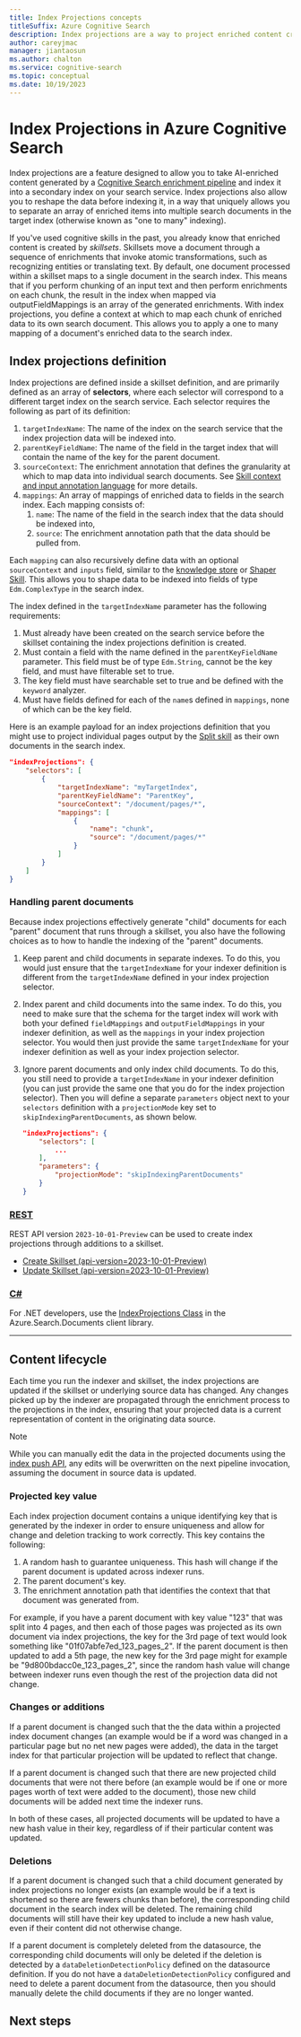 ```yaml
---
title: Index Projections concepts
titleSuffix: Azure Cognitive Search
description: Index projections are a way to project enriched content created by an Azure Cognitive Search skillset to a secondary index on the search service.
author: careyjmac
manager: jiantaosun
ms.author: chalton
ms.service: cognitive-search
ms.topic: conceptual
ms.date: 10/19/2023
---
```


# Index Projections in Azure Cognitive Search

Index projections are a feature designed to allow you to take AI-enriched content generated by a [Cognitive Search enrichment pipeline](cognitive-search-concept-intro.md) and index it into a secondary index on your search service. Index projections also allow you to reshape the data before indexing it, in a way that uniquely allows you to separate an array of enriched items into multiple search documents in the target index (otherwise known as "one to many" indexing).

If you've used cognitive skills in the past, you already know that enriched content is created by *skillsets*. Skillsets move a document through a sequence of enrichments that invoke atomic transformations, such as recognizing entities or translating text. By default, one document processed within a skillset maps to a single document in the search index. This means that if you perform chunking of an input text and then perform enrichments on each chunk, the result in the index when mapped via outputFieldMappings is an array of the generated enrichments. With index projections, you define a context at which to map each chunk of enriched data to its own search document. This allows you to apply a one to many mapping of a document's enriched data to the search index.

<!-- TODO diagram showcasing the one to many abilities of index projections. -->

## Index projections definition

Index projections are defined inside a skillset definition, and are primarily defined as an array of **selectors**, where each selector will correspond to a different target index on the search service. Each selector requires the following as part of its definition:

1. `targetIndexName`: The name of the index on the search service that the index projection data will be indexed into. 
2. `parentKeyFieldName`: The name of the field in the target index that will contain the name of the key for the parent document.
3. `sourceContext`: The enrichment annotation that defines the granularity at which to map data into individual search documents. See [Skill context and input annotation language](cognitive-search-skill-annotation-language.md) for more details.
4. `mappings`: An array of mappings of enriched data to fields in the search index. Each mapping consists of:
    1. `name`: The name of the field in the search index that the data should be indexed into,
    2. `source`: The enrichment annotation path that the data should be pulled from.

Each `mapping` can also recursively define data with an optional `sourceContext` and `inputs` field, similar to the [knowledge store](knowledge-store-concept-intro.md) or [Shaper Skill](cognitive-search-skill-shaper.md). This allows you to shape data to be indexed into fields of type `Edm.ComplexType` in the search index.

The index defined in the `targetIndexName` parameter has the following requirements:
1. Must already have been created on the search service before the skillset containing the index projections definition is created.
2. Must contain a field with the name defined in the `parentKeyFieldName` parameter. This field must be of type `Edm.String`, cannot be the key field, and must have filterable set to true.
3. The key field must have searchable set to true and be defined with the `keyword` analyzer.
4. Must have fields defined for each of the `name`s defined in `mappings`, none of which can be the key field.

Here is an example payload for an index projections definition that you might use to project individual pages output by the [Split skill](cognitive-search-skill-textsplit.md) as their own documents in the search index.

```json
"indexProjections": {
    "selectors": [
        {
            "targetIndexName": "myTargetIndex",
            "parentKeyFieldName": "ParentKey",
            "sourceContext": "/document/pages/*",
            "mappings": [
                {
                    "name": "chunk",
                    "source": "/document/pages/*"
                }
            ]
        }
    ]
}
```

### Handling parent documents

Because index projections effectively generate "child" documents for each "parent" document that runs through a skillset, you also have the following choices as to how to handle the indexing of the "parent" documents.

1. Keep parent and child documents in separate indexes. To do this, you would just ensure that the `targetIndexName` for your indexer definition is different from the `targetIndexName` defined in your index projection selector.
2. Index parent and child documents into the same index. To do this, you need to make sure that the schema for the target index will work with both your defined `fieldMappings` and `outputFieldMappings` in your indexer definition, as well as the `mappings` in your index projection selector. You would then just provide the same `targetIndexName` for your indexer definition as well as your index projection selector.
3. Ignore parent documents and only index child documents. To do this, you still need to provide a `targetIndexName` in your indexer definition (you can just provide the same one that you do for the index projection selector). Then you will define a separate `parameters` object next to your `selectors` definition with a `projectionMode` key set to `skipIndexingParentDocuments`, as shown below.

    ```json
    "indexProjections": {
        "selectors": [
            ...
        ],
        "parameters": {
            "projectionMode": "skipIndexingParentDocuments"
        }
    }
    ```

### [**REST**](#tab/kstore-rest)

REST API version `2023-10-01-Preview` can be used to create index projections through additions to a skillset.

+ [Create Skillset (api-version=2023-10-01-Preview)](/rest/api/searchservice/create-skillset)
+ [Update Skillset (api-version=2023-10-01-Preview)](/rest/api/searchservice/update-skillset)

### [**C#**](#tab/kstore-csharp)

For .NET developers, use the [IndexProjections Class](/dotnet/api/azure.search.documents.indexes.models.indexprojections) in the Azure.Search.Documents client library.

---

## Content lifecycle

Each time you run the indexer and skillset, the index projections are updated if the skillset or underlying source data has changed. Any changes picked up by the indexer are propagated through the enrichment process to the projections in the index, ensuring that your projected data is a current representation of content in the originating data source. 

> [!NOTE]
> While you can manually edit the data in the projected documents using the [index push API](search-how-to-load-search-index.md), any edits will be overwritten on the next pipeline invocation, assuming the document in source data is updated. 

### Projected key value

Each index projection document contains a unique identifying key that is generated by the indexer in order to ensure uniqueness and allow for change and deletion tracking to work correctly. This key contains the following:

1. A random hash to guarantee uniqueness. This hash will change if the parent document is updated across indexer runs.
2. The parent document's key.
3. The enrichment annotation path that identifies the context that that document was generated from.

For example, if you have a parent document with key value "123" that was split into 4 pages, and then each of those pages was projected as its own document via index projections, the key for the 3rd page of text would look something like "01f07abfe7ed_123_pages_2". If the parent document is then updated to add a 5th page, the new key for the 3rd page might for example be "9d800bdacc0e_123_pages_2", since the random hash value will change between indexer runs even though the rest of the projection data did not change.

### Changes or additions

If a parent document is changed such that the the data within a projected index document changes (an example would be if a word was changed in a particular page but no net new pages were added), the data in the target index for that particular projection will be updated to reflect that change.

If a parent document is changed such that there are new projected child documents that were not there before (an example would be if one or more pages worth of text were added to the document), those new child documents will be added next time the indexer runs.

In both of these cases, all projected documents will be updated to have a new hash value in their key, regardless of if their particular content was updated.

### Deletions

If a parent document is changed such that a child document generated by index projections no longer exists (an example would be if a text is shortened so there are fewers chunks than before), the corresponding child document in the search index will be deleted. The remaining child documents will still have their key updated to include a new hash value, even if their content did not otherwise change.

If a parent document is completely deleted from the datasource, the corresponding child documents will only be deleted if the deletion is detected by a `dataDeletionDetectionPolicy` defined on the datasource definition. If you do not have a `dataDeletionDetectionPolicy` configured and need to delete a parent document from the datasource, then you should manually delete the child documents if they are no longer wanted. 

## Next steps

<!-- TODO link to BYOE documentation -->